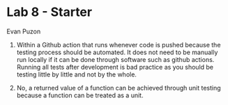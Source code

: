 # Lab 8 - Starter

Evan Puzon 

1. Within a Github action that runs whenever code is pushed because the testing process 
   should be automated. It does not need to be manually run locally if it can be done through 
   software such as github actions. Running all tests after development is bad practice 
   as you should be testing little by little and not by the whole.

2. No, a returned value of a function can be achieved through unit testing because a function 
   can be treated as a unit. 